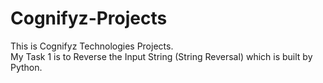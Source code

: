 # Cognifyz-Projects
This is Cognifyz Technologies Projects.
<br>
My Task 1 is to Reverse the Input String (String Reversal) which is built by Python.